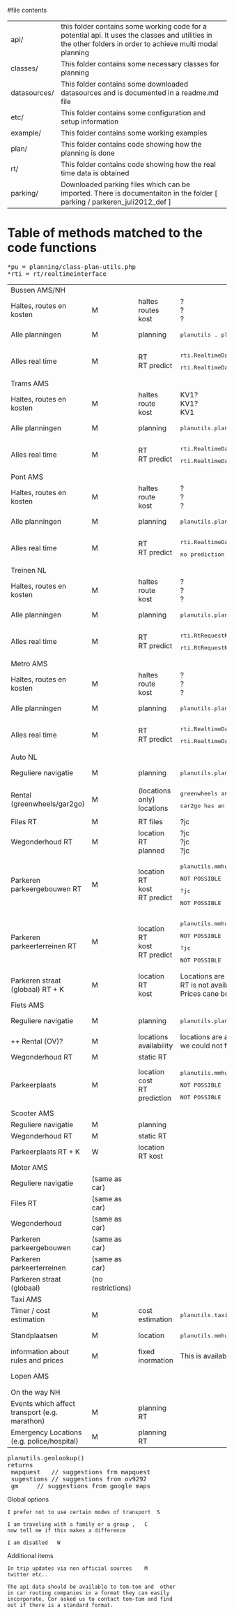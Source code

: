 #file contents

<table>
<tr>
<td>api/</td>
<td>this folder contains some working code for a potential api.  It uses the classes and utilities in the other folders in order to achieve multi modal planning</td>
</tr>
<tr>
<td>classes/</td>
<td>This folder contains some necessary classes for planning</td>
</tr>
<tr>
<td>datasources/</td>
<td>This folder contains some downloaded datasources and is documented in a readme.md file</td>
</tr>
<tr>
<td>etc/</td>
<td>This folder contains some configuration and setup information</td>
</tr>
<tr>
<td>example/</td>
<td>This folder contains some working examples</td>
</tr>
<tr>
<td>plan/</td>
<td>This folder contains code showing how the planning is done</td>
</tr>
<tr>
<td>rt/</td>
<td>This folder contains code showing how the real time data is obtained</td>
</tr>
<tr>
<td>parking/</td>
<td>Downloaded parking files which can be imported.  There is documentaiton in the folder [ parking / parkeren_juli2012_def ] </td>
</tr>
</table>

# Table of methods matched to the code functions

<pre>
*pu = planning/class-plan-utils.php
*rti = rt/realtimeinterface
</pre>

<table>
<tr><td colspan=9>Bussen AMS/NH</td></tr>
<tr>
<td>Haltes, routes en kosten</td><td>M</td><td>haltes<br>routes<br>kost</td>
<td>?<br>?<br>?</td>
</tr>

<tr>
<td>Alle planningen</td><td>M</td>
<td>planning</td>
<td><pre>planutils . plan_otp()</pre></td>
</tr>

<tr>
<td>Alles real time</td><td>M</td>
<td>RT<br>RT predict</td>
<td>
 <pre>rti.RealtimeDataKV78</pre>
 <pre>rti.RealtimeDataKV78</pre>
</td>
</tr>


<tr><td colspan=9>Trams	AMS</td></tr>
<tr>
<td>Haltes, routes en kosten</td><td>M</td>
<td>haltes<br>route<br>	kost	</td>
<td>
KV1?<br>
KV1?<br>
KV1</td>
</tr>
<tr>
<td>Alle planningen</td><td>M</td>
<td>planning</td>
<td><pre>planutils.plan_otp()</pre></td>
</tr>
<tr>
<td>Alles real time</td><td>M</td>
<td>RT<br>RT predict</td>
<td>
 <pre>rti.RealtimeDataKV78</pre>
 <pre>rti.RealtimeDataKV78</pre>
</td>
</tr>


<tr><td colspan=9>Pont	AMS</td></tr>
<tr>
<td>Haltes, routes en kosten</td><td>M</td>
<td>haltes<br>route<br>	kost	</td>
<td>?<br>?<br>?</td>
</tr>
<tr>
<td>Alle planningen</td><td>M</td>
<td>planning</td>
<td><pre>planutils.plan_otp()</pre></td>
</tr>
<tr>
<td>Alles real time</td><td>M</td>
<td>RT<br>RT predict</td>
<td>
 <pre>rti.RealtimeDataKV78</pre>
 <pre>no prediction is necessary because they wait until they are ontime</pre>
</td>
</tr>

<tr><td colspan=9>Treinen	NL</td></tr>
<tr>
<td>Haltes, routes en kosten</td><td>M</td>
<td>haltes<br>route<br>	kost	</td>
<td>?<br>?<br>?</td>
</tr>
<tr>
<td>Alle planningen</td><td>M</td>
<td>planning</td>
<td><pre>planutils.plan_otp()</pre></td>
</tr>
<tr>
<td>Alles real time</td><td>M</td>
<td>RT<br>RT predict</td>
<td>
 <pre>rti.RtRequestNS</pre>
 <pre>rti.RtRequestNS</pre>
</td>
</tr>

<tr><td colspan=9>Metro	AMS</td></tr>
<tr>
<td>Haltes, routes en kosten</td><td>M</td>
<td>haltes<br>route<br>	kost	</td>
<td>?<br>?<br>?</td>
</tr>
<tr>
<td>Alle planningen</td><td>M</td>
<td>planning</td>
<td><pre>planutils.plan_otp()</pre></td>
</tr>
<tr>
<td>Alles real time</td><td>M</td>
<td>RT<br>RT predict</td>
<td>
 <pre>rti.RealtimeDataKV78</pre>
 <pre>rti.RealtimeDataKV78</pre>
</td>
</tr>

<tr><td colspan=9>Auto 	NL</td></tr>
<tr>
<td>Reguliere navigatie</td><td>M</td>
<td>planning</td>
<td><pre>planutils.plan_car() + planutils.plan_car_mapquest() </pre></td>
</tr>

<tr>
<td>Rental (greenwheels/gar2go)</td><td>M</td>
<td> (locations only)	locations</td>
<td><pre>greenwheels and connectcar are added as multimodal hubs by hand</pre><pre>car2go has an api</pre></td>
</tr>

<tr>
<td>Files RT</td><td>M</td>
<td>RT files</td>
<td>?jc</td>
</tr>

<tr>
<td>Wegonderhoud RT</td><td>M</td>
<td>location<br>RT<br>planned</td>
<td>?jc<br>?jc<br>?jc</td>
</tr>

<tr>
<td>Parkeren parkeergebouwen RT</td><td>M</td>
<td>location<br>RT<br>kost<br>RT predict</td>
<td>
<pre>planutils.mmhubs</pre>
<pre>NOT POSSIBLE</pre>
<pre>?jc</pre>
<pre>NOT POSSIBLE</pre>
</td>
</tr>

<tr>
<td>Parkeren parkeerterreinen RT</td><td>M</td>
<td>location<br>RT<br>kost<br>RT predict</td>
<td>
<pre>planutils.mmhubs</pre>
<pre>NOT POSSIBLE</pre>
<pre>?jc</pre>
<pre>NOT POSSIBLE</pre>
</td>
</tr>

<tr><td>Parkeren straat (globaal) RT + K</td><td>M</td>
<td>location<br>RT<br>kost</td>
<td>
Locations are downloadable from divv - see /parking<br>
RT is not available<br>
Prices cane be calculated - formulas are in parkshark
</td>
</tr>


<tr><td colspan=9>Fiets 	AMS</td></tr>
<tr>
<td>Reguliere navigatie</td><td>M</td>
<td>planning</td>
<td><pre>planutils.plan_otp()</pre></td>
</tr>



<tr><td>++ Rental (OV)?</td>
<td>M</td><td>locations	availability</td>
<td>
locations are added by hand into the mmhubs<br>
we could not find an API for avaiabilty
</td></tr>
<tr><td>Wegonderhoud RT</td><td>M</td><td>static	RT</td><td></td></tr>

<tr>
<td>Parkeerplaats</td><td>M</td>
<td>location<br>cost<br>RT prediction</td>
<td><pre>planutils.mmhubs</pre><pre>NOT POSSIBLE</pre><pre>NOT POSSIBLE</pre></td>
</tr>

<tr><td colspan=9>Scooter	AMS</td><td></td><td></td></tr>
<tr><td>Reguliere navigatie</td><td>M</td><td>planning</td><td></td></tr>
<tr><td>Wegonderhoud RT</td><td>M</td><td>static	RT</td><td></td></tr>
<tr><td>Parkeerplaats RT + K</td><td>W</td><td>location 	RT	kost	</td></tr>

<tr><td colspan=9>Motor	AMS</td><td></td><td></td></tr>
<tr><td>Reguliere navigatie</td><td>(same as car)</td><td></td></tr>
<tr><td>Files RT</td><td>(same as car)</td><td></td></tr>
<tr><td>Wegonderhoud</td><td>(same as car)</td><td></td></tr>
<tr><td>Parkeren parkeergebouwen</td><td>(same as car)</td><td></td></tr>
<tr><td>Parkeren parkeerterreinen</td><td>(same as car)</td><td></td></tr>
<tr><td>Parkeren straat (globaal)</td><td>(no restrictions)</td><td></td></tr>

<tr><td colspan=9>Taxi	AMS</td><td></td><td></td></tr>
<tr>
<td>Timer / cost estimation</td><td>M</td>
<td>cost estimation</td>
<td><pre>planutils.taxicosts()</pre></td>
</tr>

<tr>
<td>Standplaatsen</td><td>M</td>
<td>location</td>
<td><pre>planutils.mmhubs</pre></td>
</tr>


<tr>
<td>information about rules and prices</td><td>M</td>
<td>fixed inormation</td>
<td>This is available from i-Amsterdam</td>
</tr>

<tr>
<td colspan=9>Lopen	AMS</td><td>M</td>
<td>planning</td>
<td><pre>planutils.plan_car() + planutils.plan_car_mapquest() </pre></td>
</tr>



<tr><td colspan=9>On the way	NH</td></tr>
<tr><td>Events which affect transport (e.g. marathon)</td><td>M</td><td>planning	RT</td><td></td></tr>
<tr><td>Emergency Locations (e.g. police/hospital)</td><td>M</td><td>planning	RT</td><td></td></tr>
</table>

<pre>
planutils.geolookup()
returns 
 mapquest	// suggestions frm mapquest 
 sugestions	// suggestions from ov9292
 gm		// suggestions from google maps
</pre>

						
Global options						
						
	I prefer not to use certain modes of transport	S				
						
	I am traveling with a family or a group ,	C 				
	now tell me if this makes a difference					
						
	I am disabled	W				
						
Additional items						
						
	In trip updates via non official sources	M				
	twitter etc..					
						
	The api data should be available to tom-tom and  other					
	in car routing companies in a format they can easily 					
	incorporate, Cor asked us to contact tom-tom and find					
	out if there is a standard format.					
						
